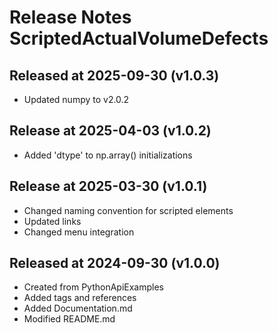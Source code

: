 # Release Notes ScriptedActualVolumeDefects

## Released at 2025-09-30 (v1.0.3)

* Updated numpy to v2.0.2

## Release at 2025-04-03 (v1.0.2)

* Added 'dtype' to np.array() initializations

## Release at 2025-03-30 (v1.0.1)

* Changed naming convention for scripted elements
* Updated links
* Changed menu integration

## Released at 2024-09-30 (v1.0.0)

* Created from PythonApiExamples
* Added tags and references
* Added Documentation.md
* Modified README.md

